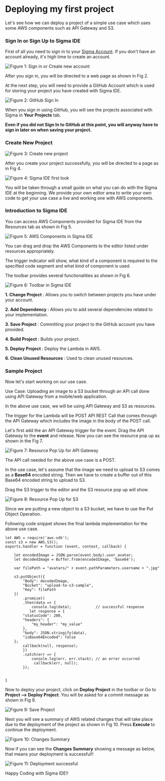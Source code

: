 # Deploying my first project
Let's see how we can deploy a project of a simple use case which uses some AWS components such as API Gateway and S3.

### Sign In or Sign Up to Sigma IDE

First of all you need to sign in to your [Sigma Account](https://sigma.slappforge.com/#/signin). If you don't have an account already, it's high time to create an account.

![Figure 1: Sign in or Create new account](images/sign_in.png)

After you sign in, you will be directed to a web page as shown in Fig 2.

At the next step, you will need to provide a GitHub Account which is used for storing your project you have created with Sigma IDE.

![Figure 2: GitHub Sign In](images/github_sign_in.png)

When you sign in using GitHub, you will see the projects associated with Sigma in **Your Projects** tab.

**Even if you did not Sign In to GitHub at this point, you will anyway have to sign in later on when saving your project.**

### Create New Project

![Figure 3: Create new project](images/create_new_project.png)

After you create your project successfully, you will be directed to a page as in Fig 4.

![Figure 4: Sigma IDE first look](/images/first_look.png)

You will be taken through a small guide on what you can do with the Sigma IDE at the beginning.
We provide your own editor area to write your own code to get your use case a live and working one with AWS components.

### Introduction to Sigma IDE

You can access AWS Components provided for Sigma IDE from the Resources tab as shown in Fig 5.

![Figure 5: AWS Components in Sigma IDE](images/Sigma_intro1.png)

You can drag and drop the AWS Components to the editor listed under resources appropriately.

The trigger indicator will show, what kind of a component is required to the specified code segment and what kind of component is used.

 The toolbar provides several functionalities as shown in Fig 6.

 ![Figure 6: Toolbar in Sigma IDE](images/sigma_intro_toolbar.png)

 **1. Change Project** : Allows you to switch between projects you have under your account.

 **2. Add Dependency** : Allows you to add several dependencies related to your implementation.

 **3. Save Project** : Committing your project to the GitHub account you have provided.

 **4. Build Project** : Builds your project.

 **5. Deploy Project** : Deploy the Lambda in AWS.

 **6. Clean Unused Resources** :  Used to clean unused resources.

### Sample Project

Now let's start working on our use case.

Use Case: Uploading an image to a S3 bucket through an API call done using API Gateway from a mobile/web application.

In the above use case, we will be using API Gateway and S3 as resources.

The trigger for the Lambda will be POST API REST Call that comes through the API Gateway which includes the image in the body of the POST call.

Let's first add the an API Gateway trigger for the event. Drag the API Gateway to the **event** and release. Now you can see the resource pop up as shown in the Fig 7.

![Figure 7: Resource Pop Up for API Gateway](images/apiTrigger.png)

The API call needed for the above use case is a POST.

In the use case, let's assume that the image we need to upload to S3 comes as a **Base64** encoded string. Then we have to create a buffer out of this Base64 encoded string to upload to S3.

Drag the S3 trigger to the editor and the S3 resource pop up will show.

![Figure 8: Resource Pop Up for S3](images/s3Trigger.png)

Since we are putting a new object to a S3 bucket, we have to use the Put Object Operation.

Following code snippet shows the final lambda implementation for the above use case.

````
let AWS = require('aws-sdk');
const s3 = new AWS.S3();
exports.handler = function (event, context, callback) {

	let encodedImage = JSON.parse(event.body).user_avatar;
	let decodedImage = Buffer.from(encodedImage, 'base64');

	var filePath = "avatars/" + event.pathParameters.username + ".jpg"

	s3.putObject({
		"Body": decodedImage,
		"Bucket": "upload-to-s3-sample",
		"Key": filePath
	})
		.promise()
		.then(data => {
			console.log(data);           // successful response
		   let response = {
        "statusCode": 200,
        "headers": {
            "my_header": "my_value"
        },
        "body": JSON.stringify(data),
        "isBase64Encoded": false
    };
        callback(null, response);
		})
		.catch(err => {
			console.log(err, err.stack); // an error occurred
			 callback(err, null);
		});


}

````

Now to deploy your project, click on **Deploy Project** in the toolbar or Go to **Project --> Deploy Project**.
You will be asked for a commit message as shown in Fig 9.

![Figure 9: Save Project](images/commit_message.png)

Next you will see a summary of AWS related changes that will take place due to the deployment of the project as shown in Fig 10. Press **Execute** to continue the deployment.

![Figure 10: Changes Summary](images/changes_summary.png)

Now if you can see the **Changes Summary** showing a message as below, that means your deployment is successful!!

![Figure 11: Deployment successful](images/deployment_successful.png)

Happy Coding with Sigma IDE!!
